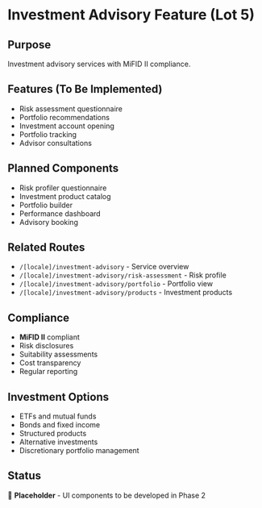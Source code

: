 # Investment Advisory Feature (Lot 5)

## Purpose
Investment advisory services with MiFID II compliance.

## Features (To Be Implemented)
- Risk assessment questionnaire
- Portfolio recommendations
- Investment account opening
- Portfolio tracking
- Advisor consultations

## Planned Components
- Risk profiler questionnaire
- Investment product catalog
- Portfolio builder
- Performance dashboard
- Advisory booking

## Related Routes
- `/[locale]/investment-advisory` - Service overview
- `/[locale]/investment-advisory/risk-assessment` - Risk profile
- `/[locale]/investment-advisory/portfolio` - Portfolio view
- `/[locale]/investment-advisory/products` - Investment products

## Compliance
- **MiFID II** compliant
- Risk disclosures
- Suitability assessments
- Cost transparency
- Regular reporting

## Investment Options
- ETFs and mutual funds
- Bonds and fixed income
- Structured products
- Alternative investments
- Discretionary portfolio management

## Status
🚧 **Placeholder** - UI components to be developed in Phase 2

